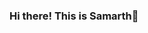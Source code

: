 ### Hi there! This is Samarth👋

<!--
**samarthvashishta/samarthvashishta** is a ✨ _special_ ✨ repository because its `README.md` (this file) appears on your GitHub profile.

Here are some ideas to get you started:

- 🔭 I’m currently working on 
- 🌱 I’m currently pursuing Artificial Intelligence and Machine Learning
- 💬 Ask me about 
- 📫 How to reach me: @samarthvashihsta
- 😄 Pronouns: he/him
-->
